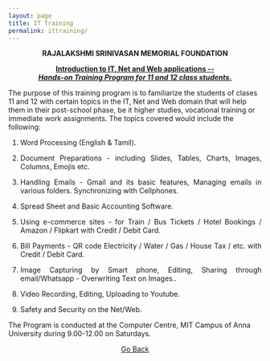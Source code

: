 ```yaml
---
layout: page
title: IT Training
permalink: ittraining/
---
```


<p style="text-align: center;"><strong>RAJALAKSHMI  SRINIVASAN  MEMORIAL  FOUNDATION</strong></p>

<p style="text-align: center;"><ins><strong>Introduction to IT, Net and Web applications --</strong><br>
<em><strong>Hands-on Training Program for 11 and 12 class students.</strong></em></ins></p>

The purpose of this training program is to familiarize the students of clases 11
and 12 with certain topics in the IT, Net and Web domain that will help them in
their post-school phase, be it higher studies, vocational training or immediate
work assignments. The topics covered would include the following:

1. <p style="text-align:justify; text-justify: inter-word">Word Processing  (English & Tamil).</p>
2. <p style="text-align:justify; text-justify: inter-word">Document Preparations - including Slides, Tables, Charts, Images, Columns, Emojis etc.</p>
3. <p style="text-align:justify; text-justify: inter-word">Handling Emails - Gmail and its basic features, Managing emails in various folders. Synchronizing with Cellphones.</p>
4. <p style="text-align:justify; text-justify: inter-word">Spread Sheet and Basic Accounting Software.</p>
5. <p style="text-align:justify; text-justify: inter-word">Using e-commerce sites - for Train / Bus Tickets / Hotel Bookings / Amazon /  Flipkart with Credit / Debit Card.</p>
6. <p style="text-align:justify; text-justify: inter-word">Bill Payments - QR code Electricity / Water / Gas / House Tax / etc. with Credit / Debit Card.</p>
7. <p style="text-align:justify; text-justify: inter-word">Image Capturing by Smart phone, Editing, Sharing  through email/Whatsapp - Overwriting Text on Images..</p>
8. <p style="text-align:justify; text-justify: inter-word">Video Recording, Editing, Uploading to Youtube.</p>
9. <p style="text-align:justify; text-justify: inter-word">Safety and Security on the Net/Web.</p>

The Program is conducted at the Computer Centre, MIT Campus of Anna University
during 9.00-12.00 on Saturdays.

<p style="text-align: center;"><a href="#" onClick="history.go(-1)">Go Back</a></p>
